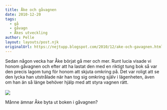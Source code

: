 ```yaml
---
title: Åke och gåvagnen
date: 2010-12-20
tags: 
  - gå
  - gåvagn
  - Åkes utveckling	
author: Pelle
layout: layouts/post.njk
originalUrl: https://nejtupp.blogspot.com/2010/12/ake-och-gavagnen.html
---
```


Sedan någon vecka har Åke börjat gå mer och mer. Runt lucia visade vi honom gåvagnen och efter att ha lastat den med en riktigt tung bok så var den precis lagom tung för honom att skjuta omkring på. Det var roligt att se den lycka han utstrålade när han tog sig omkring själv i lägenheten, även om han än så länge behöver hjälp med att styra vagnen rätt.<br></div><br><img src="../../../img/2010/12/%25C3%2585ke%2Btar%2Bn%25C3%25A5gra%2Bsteg-_MG_6409.jpg"><br>
	<figcaption>Månne ämnar Åke byta ut boken i gåvagnen?</figcaption>
